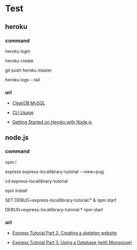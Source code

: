 # Test

## heroku

### command

heroku login

heroku create

git push heroku master

heroku logs --tail

### url

* [ClearDB MySQL](https://devcenter.heroku.com/articles/cleardb)

* [CLI Usage](https://devcenter.heroku.com/articles/using-the-cli)

* [Getting Started on Heroku with Node.js](https://devcenter.heroku.com/articles/getting-started-with-nodejs)

## node.js

### command

npm i

express express-locallibrary-tutorial --view=pug

cd express-locallibrary-tutorial

npm install

SET DEBUG=express-locallibrary-tutorial:* & npm start

DEBUG=express-locallibrary-tutorial:* npm start

### url

* [Express Tutorial Part 2: Creating a skeleton website](https://developer.mozilla.org/en-US/docs/Learn/Server-side/Express_Nodejs/skeleton_website)

* [Express Tutorial Part 3: Using a Database (with Mongoose)](https://developer.mozilla.org/en-US/docs/Learn/Server-side/Express_Nodejs/mongoose)